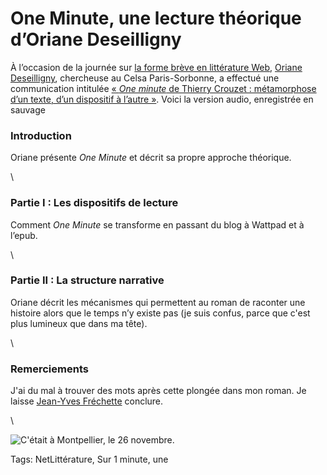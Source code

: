 # One Minute, une lecture théorique d’Oriane Deseilligny

À l’occasion de la journée sur [la forme brève en littérature Web](http://www.lr2l.fr/actualites/les-formes-breves-lhonneur-luniversite-montpellier-3.html), [Oriane Deseilligny](http://www.gripic.fr/utilisateur/oriane-deseilligny), chercheuse au Celsa Paris-Sorbonne, a effectué une communication intitulée [« *One minute* de Thierry Crouzet : métamorphose d’un texte, d’un dispositif à l’autre »](http://nt2.uqam.ca/fr/cahiers-virtuels/article/one-minute-de-thierry-crouzet-metamorphoses-dun-texte-dun-dispositif-lautre). Voici la version audio, enregistrée en sauvage<span id="more-42954"></span>

### Introduction

Oriane présente *One Minute* et décrit sa propre approche théorique.

\

### Partie I : Les dispositifs de lecture

Comment *One Minute* se transforme en passant du blog à Wattpad et à l’epub.

\

### Partie II : La structure narrative

Oriane décrit les mécanismes qui permettent au roman de raconter une histoire alors que le temps n’y existe pas (je suis confus, parce que c'est plus lumineux que dans ma tête).

\

### Remerciements

J'ai du mal à trouver des mots après cette plongée dans mon roman. Je laisse [Jean-Yves Fréchette](https://twitter.com/JYFrechette) conclure.

\

![C'était à Montpellier, le 26 novembre.](http://tcrouzet.comhttps://tcrouzet.com/images_tc/2015/11/rira.png)



Tags: NetLittérature, Sur 1 minute, une